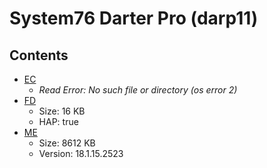 # System76 Darter Pro (darp11)

## Contents

- [EC](./ec.rom)
  - *Read Error: No such file or directory (os error 2)*
- [FD](./fd.rom)
  - Size: 16 KB
  - HAP: true
- [ME](./me.rom)
  - Size: 8612 KB
  - Version: 18.1.15.2523
